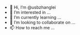 - 👋 Hi, I’m @usbzhanglei
- 👀 I’m interested in ...
- 🌱 I’m currently learning ...
- 💞️ I’m looking to collaborate on ...
- 📫 How to reach me ...

<!---
usbzhanglei/usbzhanglei is a ✨ special ✨ repository because its `README.md` (this file) appears on your GitHub profile.
You can click the Preview link to take a look at your changes.
--->
